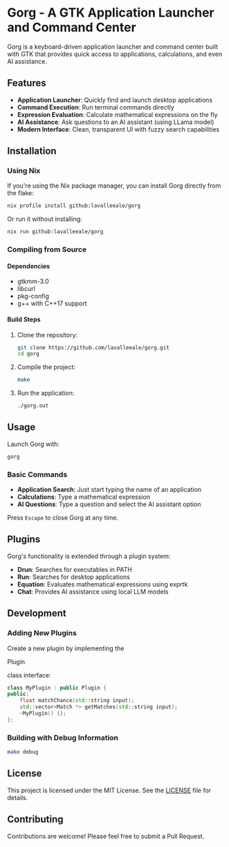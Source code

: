 # Gorg - A GTK Application Launcher and Command Center

Gorg is a keyboard-driven application launcher and command center built with GTK that provides quick access to applications, calculations, and even AI assistance.

## Features

- **Application Launcher**: Quickly find and launch desktop applications
- **Command Execution**: Run terminal commands directly
- **Expression Evaluation**: Calculate mathematical expressions on the fly
- **AI Assistance**: Ask questions to an AI assistant (using LLama model)
- **Modern Interface**: Clean, transparent UI with fuzzy search capabilities

## Installation

### Using Nix

If you're using the Nix package manager, you can install Gorg directly from the flake:

```bash
nix profile install github:lavalleeale/gorg
```

Or run it without installing:

```bash
nix run github:lavalleeale/gorg
```

### Compiling from Source

#### Dependencies

- gtkmm-3.0
- libcurl
- pkg-config
- g++ with C++17 support

#### Build Steps

1. Clone the repository:

   ```bash
   git clone https://github.com/lavalleeale/gorg.git
   cd gorg
   ```

2. Compile the project:

   ```bash
   make
   ```

3. Run the application:
   ```bash
   ./gorg.out
   ```

## Usage

Launch Gorg with:

```bash
gorg
```

### Basic Commands

- **Application Search**: Just start typing the name of an application
- **Calculations**: Type a mathematical expression
- **AI Questions**: Type a question and select the AI assistant option

Press `Escape` to close Gorg at any time.

## Plugins

Gorg's functionality is extended through a plugin system:

- **Drun**: Searches for executables in PATH
- **Run**: Searches for desktop applications
- **Equation**: Evaluates mathematical expressions using exprtk
- **Chat**: Provides AI assistance using local LLM models

## Development

### Adding New Plugins

Create a new plugin by implementing the

Plugin

class interface:

```cpp
class MyPlugin : public Plugin {
public:
    float matchChance(std::string input);
    std::vector<Match *> getMatches(std::string input);
    ~MyPlugin() {};
};
```

### Building with Debug Information

```bash
make debug
```

## License

This project is licensed under the MIT License. See the [LICENSE](LICENSE) file for details.

## Contributing

Contributions are welcome! Please feel free to submit a Pull Request.
